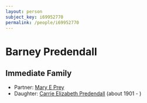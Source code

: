 ```yaml
---
layout: person
subject_key: i69952770
permalink: /people/i69952770
---
```


# Barney Predendall

## Immediate Family

* Partner: [Mary E Prey](./@37901232@-mary-e-prey-b-d.md)
* Daughter: [Carrie Elizabeth Predendall](./@2361090@-carrie-elizabeth-predendall-b1901-d.md) (about 1901 - )

